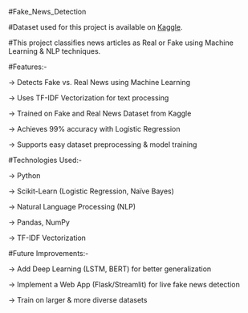 #Fake_News_Detection

#Dataset used for this project is available on 
[Kaggle](https://www.kaggle.com/datasets/emineyetm/fake-news-detection-datasets).

#This project classifies news articles as Real or Fake using Machine Learning & NLP techniques.

#Features:-

-> Detects Fake vs. Real News using Machine Learning

-> Uses TF-IDF Vectorization for text processing

-> Trained on Fake and Real News Dataset from Kaggle

-> Achieves 99% accuracy with Logistic Regression

-> Supports easy dataset preprocessing & model training

#Technologies Used:-

-> Python 

-> Scikit-Learn (Logistic Regression, Naïve Bayes)

-> Natural Language Processing (NLP)

-> Pandas, NumPy

-> TF-IDF Vectorization

#Future Improvements:-

-> Add Deep Learning (LSTM, BERT) for better generalization

-> Implement a Web App (Flask/Streamlit) for live fake news detection

-> Train on larger & more diverse datasets
